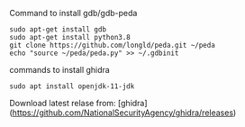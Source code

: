 

Command to install gdb/gdb-peda
```
sudo apt-get install gdb
sudo apt-get install python3.8
git clone https://github.com/longld/peda.git ~/peda
echo "source ~/peda/peda.py" >> ~/.gdbinit  
```

commands to install ghidra
```
sudo apt install openjdk-11-jdk
```
Download latest relase from: [ghidra] (https://github.com/NationalSecurityAgency/ghidra/releases)


